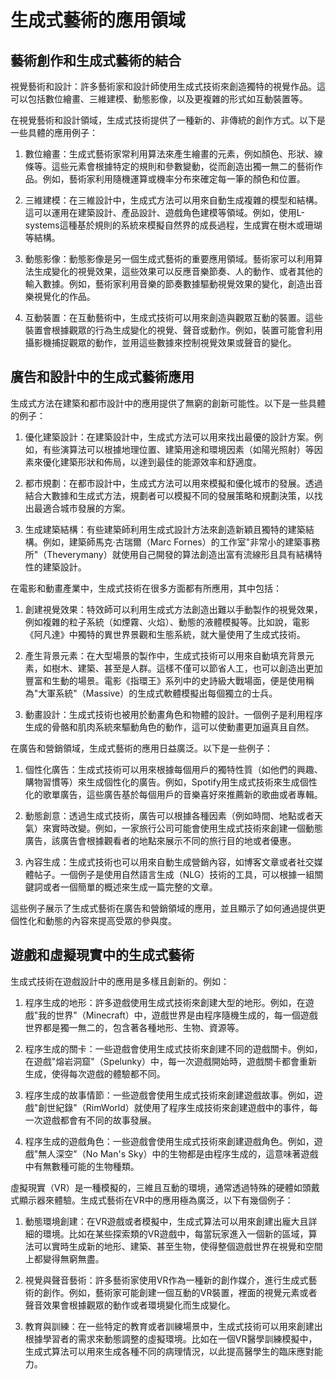 # 生成式藝術的應用領域

## 藝術創作和生成式藝術的結合

視覺藝術和設計：許多藝術家和設計師使用生成式技術來創造獨特的視覺作品。這可以包括數位繪畫、三維建模、動態影像，以及更複雜的形式如互動裝置等。

在視覺藝術和設計領域，生成式技術提供了一種新的、非傳統的創作方式。以下是一些具體的應用例子：

1. 數位繪畫：生成式藝術家常利用算法來產生繪畫的元素，例如顏色、形狀、線條等。這些元素會根據特定的規則和參數變動，從而創造出獨一無二的藝術作品。例如，藝術家利用隨機運算或機率分布來確定每一筆的顏色和位置。

2. 三維建模：在三維設計中，生成式方法可以用來自動生成複雜的模型和結構。這可以運用在建築設計、產品設計、遊戲角色建模等領域。例如，使用L-systems這種基於規則的系統來模擬自然界的成長過程，生成實在樹木或珊瑚等結構。

3. 動態影像：動態影像是另一個生成式藝術的重要應用領域。藝術家可以利用算法生成變化的視覺效果，這些效果可以反應音樂節奏、人的動作、或者其他的輸入數據。例如，藝術家利用音樂的節奏數據驅動視覺效果的變化，創造出音樂視覺化的作品。

4. 互動裝置：在互動藝術中，生成式技術可以用來創造與觀眾互動的裝置。這些裝置會根據觀眾的行為生成變化的視覺、聲音或動作。例如，裝置可能會利用攝影機捕捉觀眾的動作，並用這些數據來控制視覺效果或聲音的變化。

## 廣告和設計中的生成式藝術應用

生成式方法在建築和都市設計中的應用提供了無窮的創新可能性。以下是一些具體的例子：

1. 優化建築設計：在建築設計中，生成式方法可以用來找出最優的設計方案。例如，有些演算法可以根據地理位置、建築用途和環境因素（如陽光照射）等因素來優化建築形狀和佈局，以達到最佳的能源效率和舒適度。

2. 都市規劃：在都市設計中，生成式方法可以用來模擬和優化城市的發展。透過結合大數據和生成式方法，規劃者可以模擬不同的發展策略和規劃決策，以找出最適合城市發展的方案。

3. 生成建築結構：有些建築師利用生成式設計方法來創造新穎且獨特的建築結構。例如，建築師馬克·古瑞爾（Marc Fornes）的工作室"非常小的建築事務所"（Theverymany）就使用自己開發的算法創造出富有流線形且具有結構特性的建築設計。


在電影和動畫產業中，生成式技術在很多方面都有所應用，其中包括：

1. 創建視覺效果：特效師可以利用生成式方法創造出難以手動製作的視覺效果，例如複雜的粒子系統（如煙霧、火焰）、動態的液體模擬等。比如說，電影《阿凡達》中獨特的異世界景觀和生態系統，就大量使用了生成式技術。

2. 產生背景元素：在大型場景的製作中，生成式技術可以用來自動填充背景元素，如樹木、建築、甚至是人群。這樣不僅可以節省人工，也可以創造出更加豐富和生動的場景。電影《指環王》系列中的史詩級大戰場面，便是使用稱為"大軍系統"（Massive）的生成式軟體模擬出每個獨立的士兵。

3. 動畫設計：生成式技術也被用於動畫角色和物體的設計。一個例子是利用程序生成的骨骼和肌肉系統來驅動角色的動作，這可以使動畫更加逼真且自然。


在廣告和營銷領域，生成式藝術的應用日益廣泛。以下是一些例子：

1. 個性化廣告：生成式技術可以用來根據每個用戶的獨特性質（如他們的興趣、購物習慣等）來生成個性化的廣告。例如，Spotify用生成式技術來生成個性化的歌單廣告，這些廣告基於每個用戶的音樂喜好來推薦新的歌曲或者專輯。

2. 動態創意：透過生成式技術，廣告可以根據各種因素（例如時間、地點或者天氣）來實時改變。例如，一家旅行公司可能會使用生成式技術來創建一個動態廣告，該廣告會根據觀看者的地點來展示不同的旅行目的地或者優惠。

3. 內容生成：生成式技術也可以用來自動生成營銷內容，如博客文章或者社交媒體帖子。一個例子是使用自然語言生成（NLG）技術的工具，可以根據一組關鍵詞或者一個簡單的概述來生成一篇完整的文章。

這些例子展示了生成式藝術在廣告和營銷領域的應用，並且顯示了如何通過提供更個性化和動態的內容來提高受眾的參與度。

## 遊戲和虛擬現實中的生成式藝術


生成式技術在遊戲設計中的應用是多樣且創新的。例如：

1. 程序生成的地形：許多遊戲使用生成式技術來創建大型的地形。例如，在遊戲"我的世界"（Minecraft）中，遊戲世界是由程序隨機生成的，每一個遊戲世界都是獨一無二的，包含著各種地形、生物、資源等。

2. 程序生成的關卡：一些遊戲會使用生成式技術來創建不同的遊戲關卡。例如，在遊戲"熔岩洞窟"（Spelunky）中，每一次遊戲開始時，遊戲關卡都會重新生成，使得每次遊戲的體驗都不同。

3. 程序生成的故事情節：一些遊戲會使用生成式技術來創建遊戲故事。例如，遊戲"創世紀錄"（RimWorld）就使用了程序生成技術來創建遊戲中的事件，每一次遊戲都會有不同的故事發展。

4. 程序生成的遊戲角色：一些遊戲會使用生成式技術來創建遊戲角色。例如，遊戲"無人深空"（No Man's Sky）中的生物都是由程序生成的，這意味著遊戲中有無數種可能的生物種類。


虛擬現實（VR）是一種模擬的，三維且互動的環境，通常透過特殊的硬體如頭戴式顯示器來體驗。生成式藝術在VR中的應用極為廣泛，以下有幾個例子：

1. 動態環境創建：在VR遊戲或者模擬中，生成式算法可以用來創建出龐大且詳細的環境。比如在某些探索類的VR遊戲中，每當玩家進入一個新的區域，算法可以實時生成新的地形、建築、甚至生物，使得整個遊戲世界在視覺和空間上都變得無窮無盡。

2. 視覺與聲音藝術：許多藝術家使用VR作為一種新的創作媒介，進行生成式藝術的創作。例如，藝術家可能創建一個互動的VR裝置，裡面的視覺元素或者聲音效果會根據觀眾的動作或者環境變化而生成變化。

3. 教育與訓練：在一些特定的教育或者訓練場景中，生成式技術可以用來創建出根據學習者的需求來動態調整的虛擬環境。比如在一個VR醫學訓練模擬中，生成式算法可以用來生成各種不同的病理情況，以此提高醫學生的臨床應對能力。

   